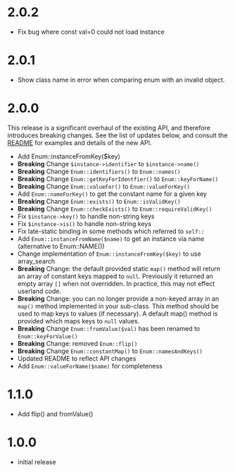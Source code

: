 # 2.0.2

- Fix bug where const val=0 could not load instance

# 2.0.1

- Show class name in error when comparing enum with an invalid object.

# 2.0.0

This release is a significant overhaul of the existing API, and therefore introduces breaking changes.
See the list of updates below, and consult the [README](./README.md) for examples and details of the new API.

- Add Enum::instanceFromKey($key)
- **Breaking** Change `$instance->identifier` to `$instance->name()`
- **Breaking** Change `Enum::identifiers()` to `Enum::names()`
- **Breaking** Change `Enum::getKeyForIdentfier()` to `Enum::keyForName()`
- **Breaking** Change `Enum::valueFor()` to `Enum::valueForKey()`
- Add `Enum::nameForKey()` to get the constant name for a given key
- **Breaking** Change `Enum::exists()` to `Enum::isValidKey()`
- **Breaking** Change `Enum::checkExists()` to `Enum::requireValidKey()`
- Fix `$instance->key()` to handle non-string keys
- Fix `$instance->is()` to handle non-string keys
- Fix late-static binding in some methods which referred to `self::`
- Add `Enum::instanceFromName($name)` to get an instance via name (alternative to Enum::NAME())
- Change implementation of `Enum::instanceFromKey($key)` to use array_search
- **Breaking** Change: the default provided static `map()` method will return an array of constant keys mapped to `null`. 
Previously it returned an empty array `[]` when not overridden. In practice, this may not effect userland code.
- **Breaking** Change: you can no longer provide a non-keyed array in an `map()` method implemented
in your sub-class.  This method should be used to map keys to values (if necessary).  A default map() method is provided
which maps keys to `null` values.
- **Breaking** Change `Enum::fromValue($val)` has been renamed to `Enum::keyForValue()`
- **Breaking** Change: removed `Enum::flip()`
- **Breaking** Change `Enum::constantMap()` to `Enum::namesAndKeys()`
- Updated README to reflect API changes
- Add `Enum::valueForName($name)` for completeness

# 1.1.0

- Add flip() and fromValue()

# 1.0.0

- initial release

